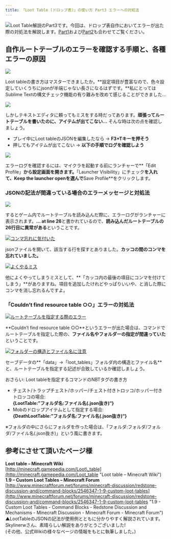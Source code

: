 ```yaml
---
title: 「Loot Table (ドロップ表)」の使い方 Part3 エラーへの対処法
---
```


![](https://cdn-ak.f.st-hatena.com/images/fotolife/s/sasigume/20210208/20210208100458.png)Loot Table解説のPart3です。今回は、ドロップ表自作においてエラーが出た際の対処法を解説します。[Part1](./part1/)および[Part2](./part2/)も合わせてご覧ください。

## 自作ルートテーブルのエラーを確認する手順と、各種エラーの原因

![](https://cdn-ak.f.st-hatena.com/images/fotolife/s/sasigume/20210208/20210208100541.jpg)

Loot tableの書き方はマスターできましたか。**設定項目が豊富なので、色々設定していくうちにjsonが半端じゃない長さになるはずです。**私にとってはSublime Textの構文チェック機能の有り難みを改めて感じることができました…

![](https://cdn-ak.f.st-hatena.com/images/fotolife/s/sasigume/20210208/20210208100453.png)

しかしテキストエディタに頼ってもミスをする時だってあります。**頑張ってルートテーブルを書いたのに、アイテムが出てこない…** そんな時は次の点を確認しましょう。

*   プレイ中にLoot tableのJSONを編集したなら → **F3+Tキーを押そう**
*   押してもアイテムが出てこない → **以下の手順でログを確認しよう**

![](https://cdn-ak.f.st-hatena.com/images/fotolife/s/sasigume/20210208/20210208100513.jpg)

エラーログを確認するには、マイクラを起動する前にランチャーで**「Edit Profile」**から設定画面を開きます。**「Launcher Visibility」にチェック**を入れて、**Keep the launcher open**を選んで**Save Profile**をクリックします。

### JSONの記法が間違っている場合のエラーメッセージと対処法

![](https://cdn-ak.f.st-hatena.com/images/fotolife/s/sasigume/20210208/20210208100538.jpg)

するとゲーム内でルートテーブルを読み込んだ際に、エラーログがランチャーに表示されます。**… at line 26**と書かれているので、**読み込んだルートテーブルの26行目に異常がある**ということです。

[![コンマ忘れに気付いた](https://cdn-ak.f.st-hatena.com/images/fotolife/s/sasigume/20210208/20210208104556.jpg)](https://cdn-ak.f.st-hatena.com/images/fotolife/s/sasigume/20210208/20210208104556.jpg)

jsonファイルを開いて、該当する行を探すとありました。**カッコの間のコンマを忘れていました。**

[![よくやるミス](https://cdn-ak.f.st-hatena.com/images/fotolife/s/sasigume/20210208/20210208101525.jpg)](https://cdn-ak.f.st-hatena.com/images/fotolife/s/sasigume/20210208/20210208101525.jpg)

他によくやってしまうミスとして、**「カッコ内の最後の項目にコンマを付けてしまう」**がありますね。項目を追加したけれどやっぱりいいや、と消した際にコンマを消し忘れるんですよ。

### 「Couldn’t find resource table ○○」エラーの対処法

[![ルートテーブルを指定する際のエラー](https://cdn-ak.f.st-hatena.com/images/fotolife/s/sasigume/20210208/20210208103440.jpg)](https://cdn-ak.f.st-hatena.com/images/fotolife/s/sasigume/20210208/20210208103440.jpg)

**Couldn’t find resource table ○○**というエラーが出た場合は、コマンドでルートテーブルを指定した際の、**ファイル名やフォルダーの指定が間違っていた**ということです。

[![フォルダーの構造とファイル名に注意](https://cdn-ak.f.st-hatena.com/images/fotolife/s/sasigume/20210208/20210208103515.png)](https://cdn-ak.f.st-hatena.com/images/fotolife/s/sasigume/20210208/20210208103515.png)

セーブデータの**「data」→「loot\_tables」フォルダ内の構造とファイル名**と、ルートテーブルを指定する記述が合致しているか確認しましょう。

おさらい: Loot tableを指定するコマンドのNBTタグの書き方

*   チェスト/トラップチェスト/ホッパー/チェスト付きトロッコ/ホッパー付きトロッコの場合:  
    **{LootTable:”フォルダ名:ファイル名(.json抜き)“}**
*   Mobのドロップアイテムとして指定する場合:  
    **{DeathLootTable:”フォルダ名:ファイル名(.json抜き)“}**

※フォルダの中にさらにフォルダを作った場合は、「フォルダ:フォルダ/フォルダ/ファイル名(.json抜き)」という風に書きます。

## 参考にさせて頂いたページ様

**Loot table – Minecraft Wiki**  
[http://minecraft.gamepedia.com/Loot\_table](http://minecraft.gamepedia.com/Loot_table "Loot table – Minecraft Wiki")  
**1.9 – Custom Loot Tables – Minecraft Forum**  
[http://www.minecraftforum.net/forums/minecraft-discussion/redstone-discussion-and/command-blocks/2546347-1-9-custom-loot-tables](http://www.minecraftforum.net/forums/minecraft-discussion/redstone-discussion-and/command-blocks/2546347-1-9-custom-loot-tables "1.9 - Custom Loot Tables - Command Blocks - Redstone Discussion and Mechanisms - Minecraft Discussion - Minecraft Forum - Minecraft Forum")  
▲LootTableのJSONの記法が使用例とともに分かりやすく解説されています。Skylinerwさん、素晴らしい解説をありがとうございました!  
(その他、公式Wikiの様々なページの情報をもとに執筆しました。)
